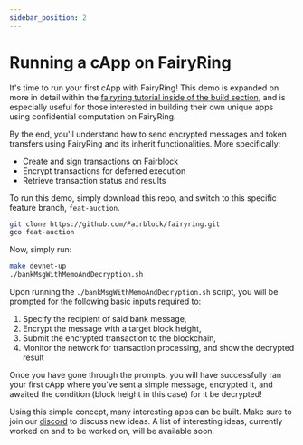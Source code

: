```yaml
---
sidebar_position: 2
---
```


# Running a cApp on FairyRing

It's time to run your first cApp with FairyRing! This demo is expanded on more in detail within the [fairyring tutorial inside of the build section](../build/fairyring/fairyring_encrypted_msg.md), and is especially useful for those interested in building their own unique apps using confidential computation on FairyRing.

By the end, you'll understand how to send encrypted messages and token transfers using FairyRing and its inherit functionalities. More specifically:
   - Create and sign transactions on Fairblock
   - Encrypt transactions for deferred execution
   - Retrieve transaction status and results

To run this demo, simply download this repo, and switch to this specific feature branch, `feat-auction`.

```bash
git clone https://github.com/Fairblock/fairyring.git
gco feat-auction
```

Now, simply run:

```bash
make devnet-up
./bankMsgWithMemoAndDecryption.sh
```

Upon running the `./bankMsgWithMemoAndDecryption.sh` script, you will be prompted for the following basic inputs required to:

1. Specify the recipient of said bank message,
2. Encrypt the message with a target block height,
3. Submit the encrypted transaction to the blockchain,
4. Monitor the network for transaction processing, and show the decrypted result

Once you have gone through the prompts, you will have successfully ran your first cApp where you've sent a simple message, encrypted it, and awaited the condition (block height in this case) for it be decrypted!

Using this simple concept, many interesting apps can be built. Make sure to join our [discord](https://discord.gg/jhNBCCAMPK) to discuss new ideas. A list of interesting ideas, currently worked on and to be worked on, will be available soon.
